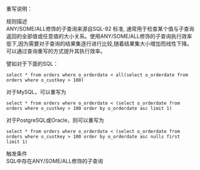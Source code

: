 重写说明：

规则描述  
ANY/SOME/ALL修饰的子查询来源自SQL-92 标准, 通常用于检查某个值与子查询返回的全部值或任意值的大小关系。使用ANY/SOME/ALL修饰的子查询执行效率低下,因为需要对子查询的结果集逐行进行比较,随着结果集大小增加而线性下降。可以通过查询重写的方式提升其执行效率。

譬如对于下面的SQL：
```
select * from orders where o_orderdate < all(select o_orderdate from orders where o_custkey > 100)
```
对于MySQL，可以重写为
```
select * from orders where o_orderdate < (select o_orderdate from orders where o_custkey > 100 order by o_orderdate asc limit 1)
```
对于PostgreSQL或Oracle，则可以重写为
```
select * from orders where o_orderdate < (select o_orderdate from orders where o_custkey > 100 order by o_orderdate asc nulls first limit 1)
```

触发条件  
SQL中存在ANY/SOME/ALL修饰的子查询
